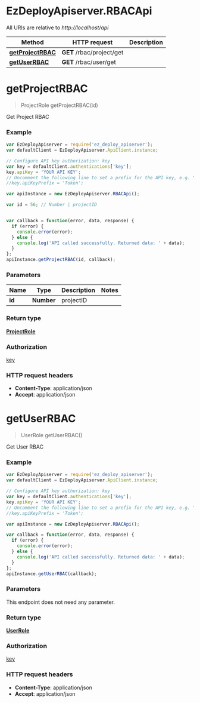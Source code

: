 # EzDeployApiserver.RBACApi

All URIs are relative to *http://localhost/api*

Method | HTTP request | Description
------------- | ------------- | -------------
[**getProjectRBAC**](RBACApi.md#getProjectRBAC) | **GET** /rbac/project/get | 
[**getUserRBAC**](RBACApi.md#getUserRBAC) | **GET** /rbac/user/get | 


<a name="getProjectRBAC"></a>
# **getProjectRBAC**
> ProjectRole getProjectRBAC(id)



Get Project RBAC

### Example
```javascript
var EzDeployApiserver = require('ez_deploy_apiserver');
var defaultClient = EzDeployApiserver.ApiClient.instance;

// Configure API key authorization: key
var key = defaultClient.authentications['key'];
key.apiKey = 'YOUR API KEY';
// Uncomment the following line to set a prefix for the API key, e.g. "Token" (defaults to null)
//key.apiKeyPrefix = 'Token';

var apiInstance = new EzDeployApiserver.RBACApi();

var id = 56; // Number | projectID


var callback = function(error, data, response) {
  if (error) {
    console.error(error);
  } else {
    console.log('API called successfully. Returned data: ' + data);
  }
};
apiInstance.getProjectRBAC(id, callback);
```

### Parameters

Name | Type | Description  | Notes
------------- | ------------- | ------------- | -------------
 **id** | **Number**| projectID | 

### Return type

[**ProjectRole**](ProjectRole.md)

### Authorization

[key](../README.md#key)

### HTTP request headers

 - **Content-Type**: application/json
 - **Accept**: application/json

<a name="getUserRBAC"></a>
# **getUserRBAC**
> UserRole getUserRBAC()



Get User RBAC

### Example
```javascript
var EzDeployApiserver = require('ez_deploy_apiserver');
var defaultClient = EzDeployApiserver.ApiClient.instance;

// Configure API key authorization: key
var key = defaultClient.authentications['key'];
key.apiKey = 'YOUR API KEY';
// Uncomment the following line to set a prefix for the API key, e.g. "Token" (defaults to null)
//key.apiKeyPrefix = 'Token';

var apiInstance = new EzDeployApiserver.RBACApi();

var callback = function(error, data, response) {
  if (error) {
    console.error(error);
  } else {
    console.log('API called successfully. Returned data: ' + data);
  }
};
apiInstance.getUserRBAC(callback);
```

### Parameters
This endpoint does not need any parameter.

### Return type

[**UserRole**](UserRole.md)

### Authorization

[key](../README.md#key)

### HTTP request headers

 - **Content-Type**: application/json
 - **Accept**: application/json

